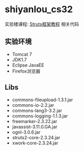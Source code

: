 # shiyanlou_cs32

实验楼课程: [Struts框架教程](https://www.shiyanlou.com/courses/32) 相关代码

## 实验环境

- Tomcat 7
- JDK1.7
- Eclipse JavaEE
- Firefox浏览器

## Libs

- commons-fileupload-1.3.1.jar 
- commons-io-2.2.jar 
- commons-lang3-3.2.jar
- commons-logging-1.1.3.jar
- freemarker-2.3.22.jar
- javassist-3.11.0.GA.jar
- ognl-3.0.6.jar 
- struts2-core-2.3.24.jar
- xwork-core-2.3.24.jar
